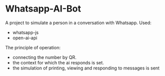 # Whatsapp-AI-Bot

A project to simulate a person in a conversation with Whatsapp.
Used:
- whatsapp-js
- open-ai-api

The principle of operation:
- connecting the number by QR.
- the context for which the ai responds is set.
- the simulation of printing, viewing and responding to messages is sent
